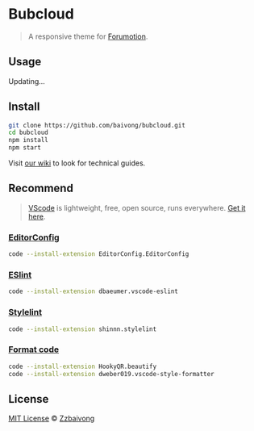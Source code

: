 # Bubcloud

> A responsive theme for [Forumotion](http://www.forumotion.com/).

## Usage

Updating...

## Install

```bash
git clone https://github.com/baivong/bubcloud.git
cd bubcloud
npm install
npm start
```

Visit [our wiki](https://github.com/baivong/bubcloud/wiki) to look for technical guides.

## Recommend

> [VScode](https://code.visualstudio.com) is lightweight, free, open source, runs everywhere. [Get it here](https://code.visualstudio.com/Download).

### [EditorConfig](http://editorconfig.org/)

```bash
code --install-extension EditorConfig.EditorConfig
```

### [ESlint](http://eslint.org/)

```bash
code --install-extension dbaeumer.vscode-eslint
```

### [Stylelint](http://stylelint.io/)

```bash
code --install-extension shinnn.stylelint
```

### [Format code](http://jsbeautifier.org/)

```bash
code --install-extension HookyQR.beautify
code --install-extension dweber019.vscode-style-formatter
```

## License

[MIT License](https://baivong.mit-license.org/) © [Zzbaivong](https://devs.forumvi.com/)
